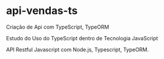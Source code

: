 # api-vendas-ts
Criação de Api com TypeScript, TypeORM 

Estudo do Uso do TypeScript dentro de Tecnologia JavaScript

API Restful Javascript com Node.js, Typescript, TypeORM.


